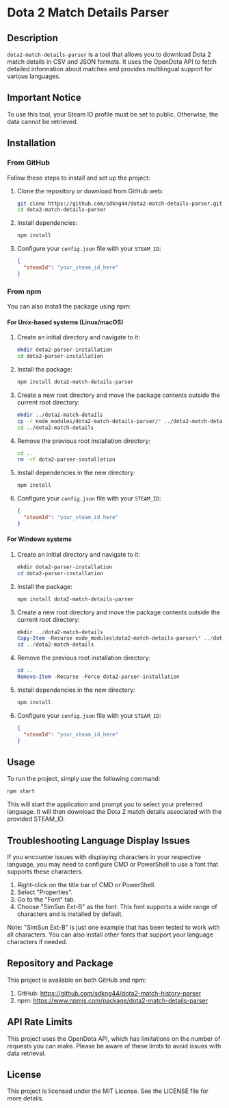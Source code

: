 # Dota 2 Match Details Parser

## Description
`dota2-match-details-parser` is a tool that allows you to download Dota 2 match details in CSV and JSON formats. It uses the OpenDota API to fetch detailed information about matches and provides multilingual support for various languages.


## Important Notice
To use this tool, your Steam ID profile must be set to public. Otherwise, the data cannot be retrieved.


## Installation
### From GitHub
Follow these steps to install and set up the project:

1. Clone the repository or download from GitHub web:
    ```bash
    git clone https://github.com/sdkng44/dota2-match-details-parser.git
    cd dota2-match-details-parser
    ```

2. Install dependencies:
    ```bash
    npm install
    ```

3. Configure your `config.json` file with your `STEAM_ID`:
    ```json
    {
      "steamId": "your_steam_id_here"
    }
    ```


### From npm
You can also install the package using npm:

#### For Unix-based systems (Linux/macOS)

1. Create an initial directory and navigate to it:
    ```bash
    mkdir dota2-parser-installation
    cd dota2-parser-installation
    ```

2. Install the package:
    ```bash
    npm install dota2-match-details-parser
    ```

3. Create a new root directory and move the package contents outside the current root directory:
    ```bash
    mkdir ../dota2-match-details
    cp -r node_modules/dota2-match-details-parser/* ../dota2-match-details/
    cd ../dota2-match-details
    ```

4. Remove the previous root installation directory:
    ```bash
    cd ..
    rm -rf dota2-parser-installation
    ```

5. Install dependencies in the new directory:
    ```bash
    npm install
    ```

6. Configure your `config.json` file with your `STEAM_ID`:
    ```json
    {
      "steamId": "your_steam_id_here"
    }
    ```

#### For Windows systems

1. Create an initial directory and navigate to it:
    ```powershell
    mkdir dota2-parser-installation
    cd dota2-parser-installation
    ```

2. Install the package:
    ```powershell
    npm install dota2-match-details-parser
    ```

3. Create a new root directory and move the package contents outside the current root directory:
    ```powershell
    mkdir ../dota2-match-details
    Copy-Item -Recurse node_modules\dota2-match-details-parser\* ../dota2-match-details/
    cd ../dota2-match-details
    ```

4. Remove the previous root installation directory:
    ```powershell
    cd ..
    Remove-Item -Recurse -Force dota2-parser-installation
    ```

5. Install dependencies in the new directory:
    ```powershell
    npm install
    ```

6. Configure your `config.json` file with your `STEAM_ID`:
    ```json
    {
      "steamId": "your_steam_id_here"
    }
    ```


	
	
## Usage
To run the project, simply use the following command:
```bash
npm start
```
This will start the application and prompt you to select your preferred language. It will then download the Dota 2 match details associated with the provided STEAM_ID.


## Troubleshooting Language Display Issues
If you encounter issues with displaying characters in your respective language, you may need to configure CMD or PowerShell to use a font that supports these characters.

1. Right-click on the title bar of CMD or PowerShell.
2. Select "Properties".
3. Go to the "Font" tab.
4. Choose "SimSun Ext-B" as the font. This font supports a wide range of characters and is installed by default.

Note: "SimSun Ext-B" is just one example that has been tested to work with all characters. You can also install other fonts that support your language characters if needed.


## Repository and Package
This project is available on both GitHub and npm:

1. GitHub: https://github.com/sdkng44/dota2-match-history-parser
2. npm: https://www.npmjs.com/package/dota2-match-details-parser


## API Rate Limits
This project uses the OpenDota API, which has limitations on the number of requests you can make. Please be aware of these limits to avoid issues with data retrieval.


## License
This project is licensed under the MIT License. See the LICENSE file for more details.

